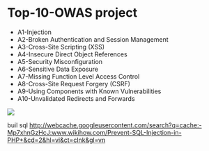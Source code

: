 # Top-10-OWAS project

- A1-Injection 
- A2-Broken Authentication and Session Management
- A3-Cross-Site Scripting (XSS)
- A4-Insecure Direct Object References
- A5-Security Misconfiguration
- A6-Sensitive Data Exposure 
- A7-Missing Function Level Access Control
- A8-Cross-Site Request Forgery (CSRF)
- A9-Using Components with Known Vulnerabilities
- A10-Unvalidated Redirects and Forwards


<img src="http://image.prntscr.com/image/cbd0b2369b17402289aee3929a21cb95.png">

buil sql http://webcache.googleusercontent.com/search?q=cache:-Mp7xhnGzHcJ:www.wikihow.com/Prevent-SQL-Injection-in-PHP+&cd=2&hl=vi&ct=clnk&gl=vn
